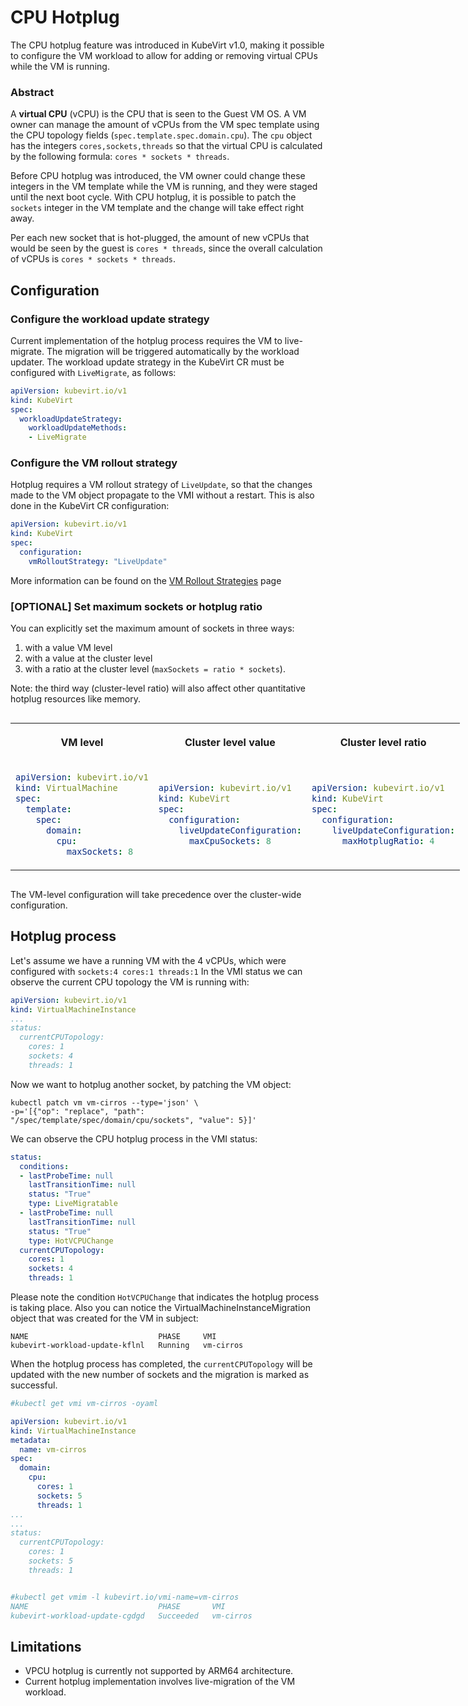 # CPU Hotplug

The CPU hotplug feature was introduced in KubeVirt v1.0, making it possible to configure the VM workload
to allow for adding or removing virtual CPUs while the VM is running.

### Abstract
A **virtual CPU** (vCPU) is the CPU that is seen to the Guest VM OS. A VM owner can manage the amount of vCPUs from the VM spec template using the CPU topology fields (`spec.template.spec.domain.cpu`). The `cpu` object has the integers `cores,sockets,threads` so that the virtual CPU is calculated by the following formula: `cores * sockets * threads`. 

Before CPU hotplug was introduced, the VM owner could change these integers in the VM template while the VM is running, and they were staged until the next boot cycle. With CPU hotplug, it is possible to patch the `sockets` integer in the VM template and the change will take effect right away. 

Per each new socket that is hot-plugged, the amount of new vCPUs that would be seen by the guest is `cores * threads`, since the overall calculation of vCPUs is `cores * sockets * threads`. 

## Configuration

### Configure the workload update strategy
Current implementation of the hotplug process requires the VM to live-migrate.
The migration will be triggered automatically by the workload updater. The workload update strategy in the KubeVirt CR must be configured with `LiveMigrate`, as follows:

```yaml
apiVersion: kubevirt.io/v1
kind: KubeVirt
spec:
  workloadUpdateStrategy:
    workloadUpdateMethods:
    - LiveMigrate
```

### Configure the VM rollout strategy
Hotplug requires a VM rollout strategy of `LiveUpdate`, so that the changes made to the VM object propagate to the VMI without a restart.
This is also done in the KubeVirt CR configuration:

```yaml
apiVersion: kubevirt.io/v1
kind: KubeVirt
spec:
  configuration:
    vmRolloutStrategy: "LiveUpdate"
```

More information can be found on the [VM Rollout Strategies](../user_workloads/vm_rollout_strategies.md) page

### [OPTIONAL] Set maximum sockets or hotplug ratio
You can explicitly set the maximum amount of sockets in three ways:

1. with a value VM level
2. with a value at the cluster level
3. with a ratio at the cluster level (`maxSockets = ratio * sockets`).

Note: the third way (cluster-level ratio) will also affect other quantitative hotplug resources like memory.


<table style="width: 100% ; display: inline-table">
<tr>
<th>
<p>
VM level
</p>
</th> 
<th>
<p>
Cluster level value
</p>
</th>
<th>
<p>
Cluster level ratio
</p>
</th>
</tr>
<tr>
<td>

```yaml
apiVersion: kubevirt.io/v1
kind: VirtualMachine
spec:
  template:
    spec:
      domain:
        cpu:
          maxSockets: 8
```
</td>
<td>

```yaml
apiVersion: kubevirt.io/v1
kind: KubeVirt
spec:
  configuration:
    liveUpdateConfiguration:
      maxCpuSockets: 8
```

</td>

<td>

```yaml
apiVersion: kubevirt.io/v1
kind: KubeVirt
spec:
  configuration:
    liveUpdateConfiguration:
      maxHotplugRatio: 4
```

</td>
</tr>
</table>

The VM-level configuration will take precedence over the cluster-wide configuration.



## Hotplug process
Let's assume we have a running VM with the 4 vCPUs, which were configured with `sockets:4 cores:1 threads:1`
In the VMI status we can observe the current CPU topology the VM is running with:

```yaml
apiVersion: kubevirt.io/v1
kind: VirtualMachineInstance
...
status:
  currentCPUTopology:
    cores: 1
    sockets: 4
    threads: 1
```
Now we want to hotplug another socket, by patching the VM object:

```
kubectl patch vm vm-cirros --type='json' \
-p='[{"op": "replace", "path": "/spec/template/spec/domain/cpu/sockets", "value": 5}]'
```
We can observe the CPU hotplug process in the VMI status:

```yaml
status:
  conditions:
  - lastProbeTime: null
    lastTransitionTime: null
    status: "True"
    type: LiveMigratable
  - lastProbeTime: null
    lastTransitionTime: null
    status: "True"
    type: HotVCPUChange
  currentCPUTopology:
    cores: 1
    sockets: 4
    threads: 1
```

Please note the condition `HotVCPUChange` that indicates the hotplug process is taking place.
Also you can notice the VirtualMachineInstanceMigration object that was created for the VM in subject:

```
NAME                             PHASE     VMI
kubevirt-workload-update-kflnl   Running   vm-cirros
```
When the hotplug process has completed, the `currentCPUTopology` will be updated with the new number of sockets and the migration
is marked as successful.

```yaml
#kubectl get vmi vm-cirros -oyaml

apiVersion: kubevirt.io/v1
kind: VirtualMachineInstance
metadata:
  name: vm-cirros
spec:
  domain:
    cpu:
      cores: 1
      sockets: 5
      threads: 1
...
...
status:
  currentCPUTopology:
    cores: 1
    sockets: 5
    threads: 1


#kubectl get vmim -l kubevirt.io/vmi-name=vm-cirros
NAME                             PHASE       VMI
kubevirt-workload-update-cgdgd   Succeeded   vm-cirros
```
  
## Limitations
* VPCU hotplug is currently not supported by ARM64 architecture.
* Current hotplug implementation involves live-migration of the VM workload.

